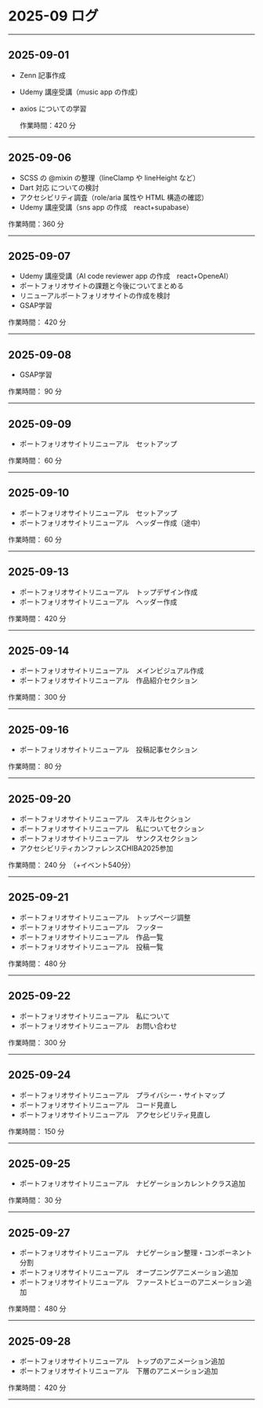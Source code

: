# 2025-09 ログ

---

## 2025-09-01

- Zenn 記事作成
- Udemy 講座受講（music app の作成）
- axios についての学習

  作業時間：420 分

---

## 2025-09-06

- SCSS の @mixin の整理（lineClamp や lineHeight など）
- Dart 対応 についての検討
- アクセシビリティ調査（role/aria 属性や HTML 構造の確認）
- Udemy 講座受講（sns app の作成　react+supabase）

作業時間：360 分

---

## 2025-09-07

- Udemy 講座受講（AI code reviewer app の作成　react+OpeneAI）
- ポートフォリオサイトの課題と今後についてまとめる
- リニューアルポートフォリオサイトの作成を検討
- GSAP学習

作業時間： 420 分

---

## 2025-09-08

- GSAP学習

作業時間： 90 分

---

## 2025-09-09

- ポートフォリオサイトリニューアル　セットアップ

作業時間： 60 分

---

## 2025-09-10

- ポートフォリオサイトリニューアル　セットアップ
- ポートフォリオサイトリニューアル　ヘッダー作成（途中）

作業時間： 60 分

---

## 2025-09-13

- ポートフォリオサイトリニューアル　トップデザイン作成
- ポートフォリオサイトリニューアル　ヘッダー作成

作業時間： 420 分

---

## 2025-09-14

- ポートフォリオサイトリニューアル　メインビジュアル作成
- ポートフォリオサイトリニューアル　作品紹介セクション

作業時間： 300 分

---

## 2025-09-16

- ポートフォリオサイトリニューアル　投稿記事セクション


作業時間： 80 分

---

## 2025-09-20

- ポートフォリオサイトリニューアル　スキルセクション
- ポートフォリオサイトリニューアル　私についてセクション
- ポートフォリオサイトリニューアル　サンクスセクション
- アクセシビリティカンファレンスCHIBA2025参加

作業時間： 240 分　（+イベント540分）

---

## 2025-09-21

- ポートフォリオサイトリニューアル　トップページ調整
- ポートフォリオサイトリニューアル　フッター
- ポートフォリオサイトリニューアル　作品一覧
- ポートフォリオサイトリニューアル　投稿一覧

作業時間： 480 分

---

## 2025-09-22

- ポートフォリオサイトリニューアル　私について
- ポートフォリオサイトリニューアル　お問い合わせ

作業時間： 300 分

---

## 2025-09-24

- ポートフォリオサイトリニューアル　プライバシー・サイトマップ
- ポートフォリオサイトリニューアル　コード見直し
- ポートフォリオサイトリニューアル　アクセシビリティ見直し

作業時間： 150 分

---

## 2025-09-25

- ポートフォリオサイトリニューアル　ナビゲーションカレントクラス追加

作業時間： 30 分

---

## 2025-09-27

- ポートフォリオサイトリニューアル　ナビゲーション整理・コンポーネント分割
- ポートフォリオサイトリニューアル　オープニングアニメーション追加
- ポートフォリオサイトリニューアル　ファーストビューのアニメーション追加

作業時間： 480 分

---

## 2025-09-28

- ポートフォリオサイトリニューアル　トップのアニメーション追加
- ポートフォリオサイトリニューアル　下層のアニメーション追加

作業時間： 420 分

---
